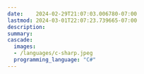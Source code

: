 ```yaml
---
date:    2024-02-29T21:07:03.006780-07:00
lastmod: 2024-03-01T22:07:23.739665-07:00
description: 
summary:     
cascade:
  images:
  - /languages/c-sharp.jpeg
  programming_language: "C#"
---
```

